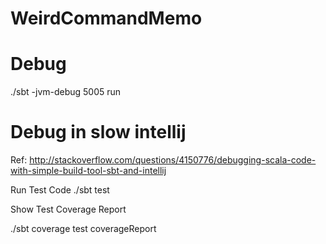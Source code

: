 # WeirdCommandMemo

# Debug
./sbt -jvm-debug 5005 run

# Debug in slow intellij
Ref: http://stackoverflow.com/questions/4150776/debugging-scala-code-with-simple-build-tool-sbt-and-intellij


Run Test Code
./sbt test


Show Test Coverage Report

./sbt coverage test coverageReport
